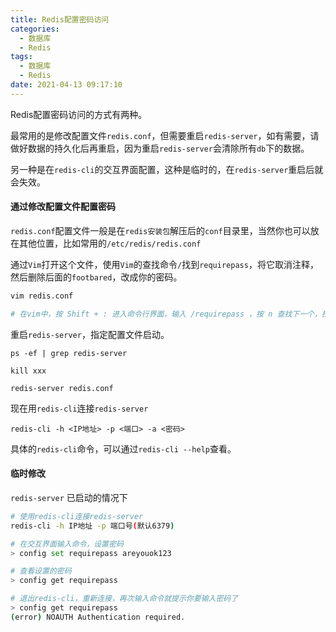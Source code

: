 ```yaml
---
title: Redis配置密码访问
categories:
  - 数据库
  - Redis
tags:
  - 数据库
  - Redis
date: 2021-04-13 09:17:10
---
```


Redis配置密码访问的方式有两种。

最常用的是修改配置文件`redis.conf`，但需要重启`redis-server`，如有需要，请做好数据的持久化后再重启，因为重启`redis-server`会清除所有`db`下的数据。

另一种是在`redis-cli`的交互界面配置，这种是临时的，在`redis-server`重启后就会失效。

#### 通过修改配置文件配置密码

`redis.conf`配置文件一般是在`redis安装包`解压后的`conf`目录里，当然你也可以放在其他位置，比如常用的`/etc/redis/redis.conf`

通过`Vim`打开这个文件，使用`Vim`的查找命令`/`找到`requirepass`，将它取消注释，然后删除后面的`footbared`，改成你的密码。

```bash
vim redis.conf

# 在vim中，按 Shift + : 进入命令行界面，输入 /requirepass ，按 n 查找下一个，找到后取消注释，设置密码。
```

重启`redis-server`，指定配置文件启动。

```shell
ps -ef | grep redis-server

kill xxx

redis-server redis.conf
```

现在用`redis-cli`连接`redis-server`

```shell
redis-cli -h <IP地址> -p <端口> -a <密码>
```

具体的`redis-cli`命令，可以通过`redis-cli --help`查看。

#### 临时修改

`redis-server` 已启动的情况下

```bash
# 使用redis-cli连接redis-server
redis-cli -h IP地址 -p 端口号(默认6379)

# 在交互界面输入命令，设置密码
> config set requirepass areyouok123

# 查看设置的密码
> config get requirepass

# 退出redis-cli，重新连接，再次输入命令就提示你要输入密码了
> config get requirepass
(error) NOAUTH Authentication required.
```

